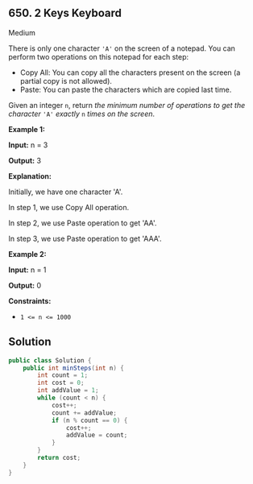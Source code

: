 ## 650\. 2 Keys Keyboard

Medium

There is only one character `'A'` on the screen of a notepad. You can perform two operations on this notepad for each step:

*   Copy All: You can copy all the characters present on the screen (a partial copy is not allowed).
*   Paste: You can paste the characters which are copied last time.

Given an integer `n`, return _the minimum number of operations to get the character_ `'A'` _exactly_ `n` _times on the screen_.

**Example 1:**

**Input:** n = 3

**Output:** 3

**Explanation:** 

Initially, we have one character 'A'. 

In step 1, we use Copy All operation. 

In step 2, we use Paste operation to get 'AA'. 

In step 3, we use Paste operation to get 'AAA'.

**Example 2:**

**Input:** n = 1

**Output:** 0

**Constraints:**

*   `1 <= n <= 1000`

## Solution

```java
public class Solution {
    public int minSteps(int n) {
        int count = 1;
        int cost = 0;
        int addValue = 1;
        while (count < n) {
            cost++;
            count += addValue;
            if (n % count == 0) {
                cost++;
                addValue = count;
            }
        }
        return cost;
    }
}
```